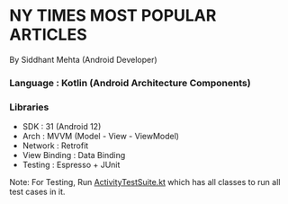 # NY TIMES MOST POPULAR ARTICLES

By Siddhant Mehta (Android Developer)

### Language    : Kotlin (Android Architecture Components)

### Libraries

- SDK           : 31 (Android 12)
- Arch          : MVVM (Model - View - ViewModel)
- Network       : Retrofit
- View Binding  : Data Binding
- Testing       : Espresso + JUnit

Note: For Testing, Run [ActivityTestSuite.kt](app/src/androidTest/java/com/test/android/siddhant/view/ActivityTestSuite.kt) which has all classes to run all test cases in it.
